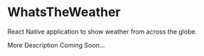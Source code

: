 # WhatsTheWeather
React Native application to show weather from across the globe.

More Description Coming Soon...
